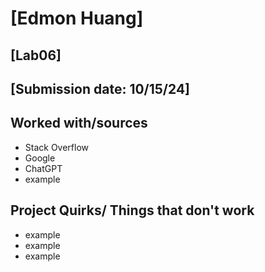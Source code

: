 # [Edmon Huang]
## [Lab06]
## [Submission date: 10/15/24]
## Worked with/sources 
* Stack Overflow 
* Google
* ChatGPT
* example
## Project Quirks/ Things that don't work
* example
* example
* example
